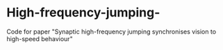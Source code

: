 # High-frequency-jumping-
Code for paper "Synaptic high-frequency jumping synchronises vision to high-speed behaviour"
